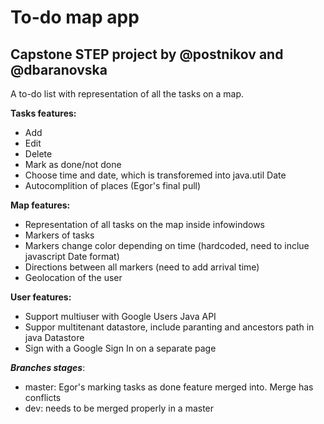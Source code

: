 # To-do map app #
## Capstone STEP project by @postnikov and @dbaranovska ##

A to-do list with representation of all the tasks on a map.

**Tasks features:**
* Add
* Edit
* Delete
* Mark as done/not done
* Choose time and date, which is transforemed into java.util Date
* Autocomplition of places (Egor's final pull)

**Map features:**
* Representation of all tasks on the map inside infowindows
* Markers of tasks
* Markers change color depending on time (hardcoded, need to inclue javascript Date format)
* Directions between all markers (need to add arrival time)
* Geolocation of the user 


**User features:**
* Support multiuser with Google Users Java API
* Suppor multitenant datastore, include paranting and ancestors path in java Datastore
* Sign with a Google Sign In on a separate page



***Branches stages***:
* master: Egor's marking tasks as done feature merged into. Merge has conflicts
* dev: needs to be merged properly in a master
